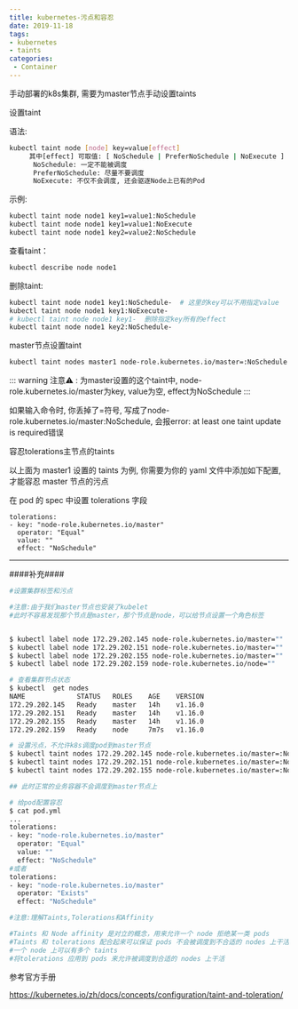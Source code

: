 ```yaml
---
title: kubernetes-污点和容忍
date: 2019-11-18
tags:
- kubernetes
- taints
categories:
 - Container
---
```


手动部署的k8s集群, 需要为master节点手动设置taints

设置taint

语法:

```bash
kubectl taint node [node] key=value[effect]   
     其中[effect] 可取值: [ NoSchedule | PreferNoSchedule | NoExecute ]
      NoSchedule: 一定不能被调度
      PreferNoSchedule: 尽量不要调度
      NoExecute: 不仅不会调度, 还会驱逐Node上已有的Pod
```

示例:

```bash
kubectl taint node node1 key1=value1:NoSchedule
kubectl taint node node1 key1=value1:NoExecute
kubectl taint node node1 key2=value2:NoSchedule
```

查看taint：

```bash
kubectl describe node node1
```

删除taint:

```bash
kubectl taint node node1 key1:NoSchedule-  # 这里的key可以不用指定value
kubectl taint node node1 key1:NoExecute-
# kubectl taint node node1 key1-  删除指定key所有的effect
kubectl taint node node1 key2:NoSchedule-
```

master节点设置taint

```bash
kubectl taint nodes master1 node-role.kubernetes.io/master=:NoSchedule
```

::: warning
注意⚠️ : 为master设置的这个taint中, node-role.kubernetes.io/master为key, value为空, effect为NoSchedule
:::

如果输入命令时, 你丢掉了=符号, 写成了node-role.kubernetes.io/master:NoSchedule, 会报error: at least one taint update is required错误

容忍tolerations主节点的taints

以上面为 master1 设置的 taints 为例, 你需要为你的 yaml 文件中添加如下配置, 才能容忍 master 节点的污点

在 pod 的 spec 中设置 tolerations 字段

```
tolerations:
- key: "node-role.kubernetes.io/master"
  operator: "Equal"
  value: ""
  effect: "NoSchedule"
```

-------------------

####补充####

```bash
#设置集群标签和污点

#注意:由于我们master节点也安装了kubelet
#此时不容易发现那个节点是master，那个节点是node，可以给节点设置一个角色标签


$ kubectl label node 172.29.202.145 node-role.kubernetes.io/master=""
$ kubectl label node 172.29.202.151 node-role.kubernetes.io/master=""
$ kubectl label node 172.29.202.155 node-role.kubernetes.io/master=""
$ kubectl label node 172.29.202.159 node-role.kubernetes.io/node=""

# 查看集群节点状态
$ kubectl  get nodes
NAME             STATUS   ROLES    AGE    VERSION
172.29.202.145   Ready    master   14h    v1.16.0
172.29.202.151   Ready    master   14h    v1.16.0
172.29.202.155   Ready    master   14h    v1.16.0
172.29.202.159   Ready    node     7m7s   v1.16.0

# 设置污点，不允许k8s调度pod到master节点
$ kubectl taint nodes 172.29.202.145 node-role.kubernetes.io/master=:NoSchedule
$ kubectl taint nodes 172.29.202.151 node-role.kubernetes.io/master=:NoSchedule
$ kubectl taint nodes 172.29.202.155 node-role.kubernetes.io/master=:NoSchedule

## 此时正常的业务容器不会调度到master节点上

# 给pod配置容忍
$ cat pod.yml
...
tolerations:
- key: "node-role.kubernetes.io/master"
  operator: "Equal"
  value: ""
  effect: "NoSchedule"
#或者
tolerations:
- key: "node-role.kubernetes.io/master"
  operator: "Exists"
  effect: "NoSchedule"

#注意:理解Taints,Tolerations和Affinity

#Taints 和 Node affinity 是对立的概念，用来允许一个 node 拒绝某一类 pods
#Taints 和 tolerations 配合起来可以保证 pods 不会被调度到不合适的 nodes 上干活
#一个 node 上可以有多个 taints
#将tolerations 应用到 pods 来允许被调度到合适的 nodes 上干活
```

参考官方手册

https://kubernetes.io/zh/docs/concepts/configuration/taint-and-toleration/
